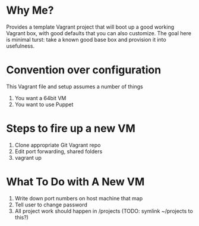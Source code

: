 Why Me?
==========================================================

Provides a template Vagrant project that will boot up a good working Vagrant box, with good defaults that you can also customize. The goal here is minimal turst: take a known good base box and provision it into usefulness.

Convention over configuration
=========================================================

This Vagrant file and setup assumes a number of things
  1. You want a 64bit VM
  2. You want to use Puppet


Steps to fire up a new VM
===========================================================

  1. Clone appropriate Git Vagrant repo
  2. Edit port forwarding, shared folders
  3. vagrant up

What To Do with A New VM
==========================================================

  1. Write down port numbers on host machine that map
  2. Tell user to change password
  3. All project work should happen in /projects (TODO: symlink ~/projects to this?)

